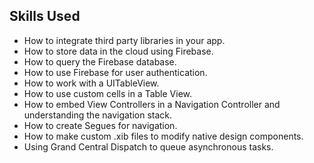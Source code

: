 
## Skills Used

* How to integrate third party libraries in your app.
* How to store data in the cloud using Firebase.
* How to query the Firebase database.
* How to use Firebase for user authentication.
* How to work with a UITableView.
* How to use custom cells in a Table View.
* How to embed View Controllers in a Navigation Controller and understanding the navigation stack.
* How to create Segues for navigation.
* How to make custom .xib files to modify native design components.
* Using Grand Central Dispatch to queue asynchronous tasks.


